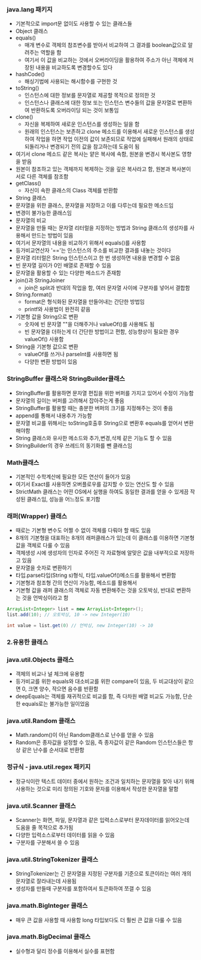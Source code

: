 ### java.lang 패키지

- 기본적으로 import문 없이도 사용할 수 있는 클래스들
- Object 클래스
- equals()
    - 매개 변수로 객체의 참조변수를 받아서 비교하여 그 결과를 boolean값으로 알려주는 역할을 함
    - 여기서 이 값을 비교하는 것에서 오버라이딩을 활용하여 주소가 아닌 객체에 저장된 내용을 비교하도록 변경할수도 있다
- hashCode()
    - 해싱기법에 사용되는 해시함수를 구현한 것
- toString()
    - 인스턴스에 대한 정보를 문자열로 제공할 목적으로 정의한 것
    - 인스턴스나 클래스에 대한 정보 또는 인스턴스 변수들의 값을 문자열로 변환하여 반환하도록 오버라이딩 되는 것이 보통임
- clone()
    - 자신을 복제하여 새로운 인스턴스를 생성하는 일을 함
    - 원래의 인스턴스는 보존하고 clone 메소드를 이용해서 새로운 인스턴스를 생성하여 작업을 하면 작업 이전의 값이 보존되므로 작업에 실패해서 원래의 상태로 되돌리거나 변경되기 전의 값을 참고하는데 도움이 됨
- 여기서 clone 메소드 같은 복사는 얕은 복사에 속함, 원본을 변경시 복사본도 영향을 받음
- 원본이 참조하고 있는 객체까지 복제하는 것을 깊은 복사라고 함, 원본과 복사본이 서로 다른 객체를 참조함
- getClass()
    - 자신이 속한 클래스의 Class 객체를 반환함
- String 클래스
- 문자열을 위한 클래스, 문자열을 저장하고 이를 다루는데 필요한 메소드임
- 변경이 불가능한 클래스임
- 문자열의 비교
- 문자열을 만들 때는 문자열 리터럴을 지정하는 방법과 String 클래스의 생성자를 사용해서 만드는 방법이 있음
- 여기서 문자열의 내용을 비교하기 위해서 equals()를 사용함
- 등가비교연산자 '=='는 인스턴스의 주소를 비교한 결과를 내놓는 것이다
- 문자열 리터럴은 String 인스턴스이고 한 번 생성하면 내용을 변경할 수 없음
- 빈 문자열 길이가 0인 배열로 존재할 수 있음
- 문자열을 활용할 수 있는 다양한 메소드가 존재함
- join()과 StringJoiner
    - join은 split과 반대의 작업을 함, 여러 문자열 사이에 구분자를 넣어서 결합함
- String.format()
    - format은 형식화된 문자열을 만들어내는 간단한 방법임
    - printf와 사용법이 완전히 같음
- 기본형 값을 String으로 변환
    - 숫자에 빈 문자열 ""을 더해주거나 valueOf()를 사용해도 됨
    - 빈 문자열을 더하는게 더 간단한 방법이고 편함, 성능향상이 필요한 경우 valueOf() 사용함
- String을 기본형 값으로 변환
    - valueOf를 쓰거나 parseInt를 사용하면 됨
    - 다양한 변환 방법이 있음

### StringBuffer 클래스와 StringBuilder클래스

- StringBuffer를 활용하면 문자열 편집을 위한 버퍼를 가지고 있어서 수정이 가능함
- 문자열의 길이는 버퍼를 고려해서 잡아주는게 좋음
- StringBuffer를 활용할 때는 충분한 버퍼의 크기를 지정해주는 것이 좋음
- append를 통해서 내용추가 가능함
- 문자열 비교를 위해서는 toString호출후 String으로 변환후 equals를 얻어서 변환해야함
- String 클래스와 유사한 메소드와 추가,변경,삭제 같은 기능도 할 수 있음
- StringBuilder의 경우 쓰레드의 동기화를 뺀 클래스임

### Math클래스

- 기본적인 수학계산에 필요한 모든 연산이 들어가 있음
- 여기서 Exact를 사용하면 오버플로우를 감지할 수 있는 연산도 할 수 있음
- StrictMath 클래스는 어떤 OS에서 실행을 하여도 동일한 결과를 얻을 수 있게끔 작성된 클래스임, 성능을 어느정도 포기함

### 래퍼(Wrapper) 클래스

- 때로는 기본형 변수도 어쩔 수 없이 객체를 다뤄야 할 때도 있음
- 8개의 기본형을 대표하는 8개의 래퍼클래스가 있는데 이 클래스를 이용하면 기본형 값을 객체로 다룰 수 있음
- 객체생성 시에 생성자의 인자로 주어진 각 자료형에 알맞은 값을 내부적으로 저장하고 있음
- 문자열을 숫자로 변환하기
- 타입.parse타입(String s)형식, 타입.valueOf()메소드를 활용해서 변환함
- 기본형과 참조형 간의 연산이 가능함, 메소드를 활용해서
- 기본형 값을 래퍼 클래스의 객체로 자동 변환해주는 것을 오토박싱, 반대로 변환하는 것을 언박싱이라고 함

```java
ArrayList<Integer> list = new ArrayList<Integer>();
list.add(10); // 오토박싱, 10 -> new Integer(10)

int value = list.get(0) // 언박싱, new Integer(10) -> 10
```

### 2.유용한 클래스

### java.util.Objects 클래스

- 객체의 비교나 널 체크에 유용함
- 등가비교를 위한 equals와 대소비교를 위한 compare이 있음, 두 비교대상이 같으면 0, 크면 양수, 작으면 음수를 반환함
- deepEquals는 객체를 재귀적으로 비교를 함, 즉 다차원 배열 비교도 가능함, 단순한 equals로는 불가능한 일이었음

### java.util.Random 클래스

- Math.random()이 아닌 Random클래스로 난수를 얻을 수 있음
- Random은 종자값을 설정할 수 있음, 즉 종자값이 같은 Random 인스턴스들은 항상 같은 난수를 순서대로 반환함

### 정규식 - java.util.regex 패키지

- 정규식이란 텍스트 데이터 중에서 원하는 조건과 일치하는 문자열을 찾아 내기 위해 사용하는 것으로 미리 정의된 기호와 문자를 이용해서 작성한 문자열을 말함

### java.util.Scanner 클래스

- Scanner는 화면, 파일, 문자열과 같은 입력소스로부터 문자데이터를 읽어오는데 도움을 줄 목적으로 추가됨
- 다양한 입력소스로부터 데이터를 읽을 수 있음
- 구분자를 구분해서 쓸 수 있음

### java.util.StringTokenizer 클래스

- StringTokenizer는 긴 문자열을 지정된 구분자를 기준으로 토큰이라는 여러 개의 문자열로 잘라내는데 사용됨
- 생성자를 만들때 구분자를 포함하여서 토큰화하여 쪼갤 수 있음

### java.math.BigInteger 클래스

- 매우 큰 값을 사용할 때 사용함 long 타입보다도 더 훨씬 큰 값을 다룰 수 있음

### java.math.BigDecimal 클래스

- 실수형과 달리 정수를 이용해서 실수를 표현함